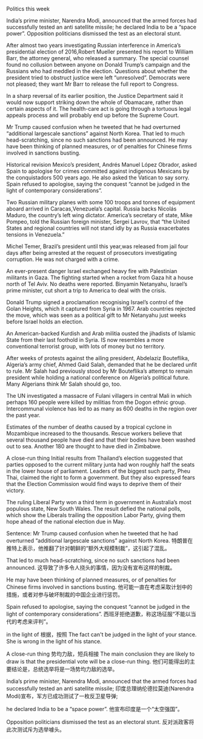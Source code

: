 Politics this week

India’s prime minister, Narendra Modi, announced that the armed forces had successfully tested an anti satellite missile; he declared India to be a “space power”. Opposition politicians dismissed the test as an electoral stunt.

After almost two years investigating Russian interference in America’s presidential election of 2016,Robert Mueller presented his report to William Barr, the attorney general, who released a summary. The special counsel found no collusion between anyone on Donald Trump’s campaign and the Russians who had meddled in the election. Questions about whether the president tried to obstruct justice were left “unresolved”. Democrats were not pleased; they want Mr Barr to release the full report to Congress.

In a sharp reversal of its earlier position, the Justice Department said it would now support striking down the whole of Obamacare, rather than certain aspects of it. The health-care act is going through a tortuous legal appeals process and will probably end up before the Supreme Court.

Mr Trump caused confusion when he tweeted that he had overturned “additional largescale sanctions” against North Korea. That led to much head-scratching, since no such sanctions had been announced. He may have been thinking of planned measures, or of penalties for Chinese firms involved in sanctions busting.

Historical revision
Mexico’s president, Andrés Manuel López Obrador, asked Spain to apologise for crimes committed against indigenous Mexicans by the conquistadors 500 years ago. He also asked the Vatican to say sorry. Spain refused to apologise, saying the conquest “cannot be judged in the light of contemporary considerations”.

Two Russian military planes with some 100 troops and tonnes of equipment aboard arrived in Caracas,Venezuela’s capital. Russia backs Nicolás Maduro, the country’s left wing dictator. America’s secretary of state, Mike Pompeo, told the Russian foreign minister, Sergei Lavrov, that “the United States and regional countries will not stand idly by as Russia exacerbates tensions in Venezuela.”

Michel Temer, Brazil’s president until this year,was released from jail four days after being arrested at the request of prosecutors investigating corruption. He was not charged with a crime.

An ever-present danger
Israel exchanged heavy fire with Palestinian militants in Gaza. The fighting started when a rocket from Gaza hit a house north of Tel Aviv. No deaths were reported. Binyamin Netanyahu, Israel’s prime minister, cut short a trip to America to deal with the crisis.

Donald Trump signed a proclamation recognising Israel’s control of the Golan Heights, which it captured from Syria in 1967. Arab countries rejected the move, which was seen as a political gift to Mr Netanyahu just weeks before Israel holds an election.

An American-backed Kurdish and Arab militia ousted the jihadists of Islamic State from their last foothold in Syria. IS now resembles a more conventional terrorist group, with lots of money but no territory.

After weeks of protests against the ailing president, Abdelaziz Bouteflika, Algeria’s army chief, Ahmed Gaid Salah, demanded that he be declared unfit to rule. Mr Salah had previously stood by Mr Bouteflika’s attempt to remain president while holding a national conference on Algeria’s political future. Many Algerians think Mr Salah should go, too.

The UN investigated a massacre of Fulani villagers in central Mali in which perhaps 160 people were killed by militias from the Dogon ethnic group. Intercommunal violence has led to as many as 600 deaths in the region over the past year.

Estimates of the number of deaths caused by a tropical cyclone in Mozambique increased to the thousands. Rescue workers believe that several thousand people have died and that their bodies have been washed out to sea. Another 180 are thought to have died in Zimbabwe.

A close-run thing
Initial results from Thailand’s election suggested that parties opposed to the current military junta had won roughly half the seats in the lower house of parliament. Leaders of the biggest such party, Pheu Thai, claimed the right to form a government. But they also expressed fears that the Election Commission would find ways to deprive them of their victory.

The ruling Liberal Party won a third term in government in Australia’s most populous state, New South Wales. The result defied the national polls, which show the Liberals trailing the opposition Labor Party, giving them hope ahead of the national election due in May.

Sentence:
Mr Trump caused confusion when he tweeted that he had overturned “additional largescale sanctions” against North Korea.
特朗普在推特上表示，他推翻了针对朝鲜的“额外大规模制裁”，这引起了混乱。

That led to much head-scratching, since no such sanctions had been announced.
这导致了许多令人挠头的事情，因为没有宣布这样的制裁。

He may have been thinking of planned measures, or of penalties for Chinese firms involved in sanctions busting.
他可能一直在考虑采取计划中的措施，或者对参与破坏制裁的中国企业进行惩罚。

Spain refused to apologise, saying the conquest “cannot be judged in the light of contemporary considerations”.
西班牙拒绝道歉，称这场征服“不能以当代的考虑来评判”。

in the light of
根据，按照
The fact can't be judged in the light of your stance.
She is wrong in the light of his stance.

A close-run thing
势均力敌，短兵相接
The main conclusion they are likely to draw is that the presidential vote will be a close-run thing.
他们可能得出的主要结论是，总统选举将是一场势均力敌的选举。

India’s prime minister, Narendra Modi, announced that the armed forces had successfully tested an anti satellite missile;
印度总理纳伦德拉莫迪(Narendra Modi)宣布，军方已成功测试了一枚反卫星导弹;

he declared India to be a “space power”.
他宣布印度是一个“太空强国”。

Opposition politicians dismissed the test as an electoral stunt.
反对派政客将此次测试斥为选举噱头。